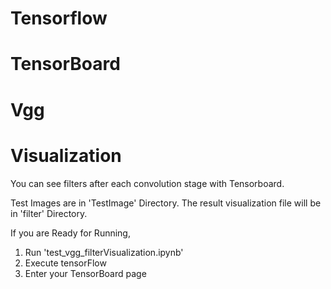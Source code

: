 # Tensorflow
# TensorBoard
# Vgg
# Visualization


You can see filters after each convolution stage with Tensorboard.

Test Images are in 'TestImage' Directory.
The result visualization file will be in 'filter' Directory.

If you are Ready for Running,

1. Run 'test_vgg_filterVisualization.ipynb'
2. Execute tensorFlow
3. Enter your TensorBoard page
